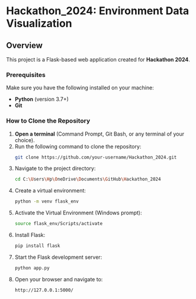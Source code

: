 # Hackathon_2024: Environment Data Visualization

## Overview
This project is a Flask-based web application created for **Hackathon 2024**.

### Prerequisites
Make sure you have the following installed on your machine:
- **Python** (version 3.7+)
- **Git**
### How to Clone the Repository

1. **Open a terminal** (Command Prompt, Git Bash, or any terminal of your choice).
2. Run the following command to clone the repository:
   ```bash
   git clone https://github.com/your-username/Hackathon_2024.git
3. Navigate to the project directory:
    ```bash
    cd C:\Users\Hp\OneDrive\Documents\GitHub\Hackathon_2024
4. Create a virtual environment:
   ```bash
   python -m venv flask_env
5. Activate the Virtual Environment (Windows prompt):
   ```bash
   source flask_env/Scripts/activate
6. Install Flask:
   ```bash
   pip install flask
7. Start the Flask development server:
   ```bash
   python app.py
8. Open your browser and navigate to:
   ```bash
   http://127.0.0.1:5000/
